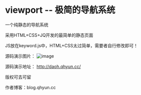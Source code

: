 # viewport -- 极简的导航系统

一个纯静态的导航系统

采用HTML+CSS+JQ开发的最简单的静态页面

JS放在keyword.js中，HTML+CSS太过简单，需要者自行修改即可！

源码演示图片：
![image](https://user-images.githubusercontent.com/104694570/166120088-d266b83a-5368-4725-a3dc-8674910d5316.png)

源码演示地址：
http://daoh.qhyun.cc/

版权可去可留

作者博客：blog.qhyun.cc
